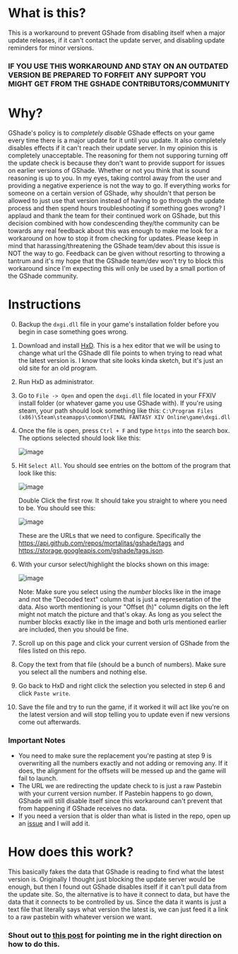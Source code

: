 # What is this?
This is a workaround to prevent GShade from disabling itself when a major update releases, if it can't contact the update server, and disabling update reminders for minor versions.

### IF YOU USE THIS WORKAROUND AND STAY ON AN OUTDATED VERSION BE PREPARED TO FORFEIT ANY SUPPORT YOU MIGHT GET FROM THE GSHADE CONTRIBUTORS/COMMUNITY

# Why?
GShade's policy is to *completely disable* GShade effects on your game every time there is a major update for it until you update. It also completely disables effects if it can't reach their update server. In my opinion this is completely unacceptable. The reasoning for them not supporing turning off the update check is because they don't want to provide support for issues on earlier versions of GShade. Whether or not you think that is sound reasoning is up to you. In my eyes, taking control away from the user and providing a negative experience is not the way to go. If everything works for someone on a certain version of GShade, why shouldn't that person be allowed to just use that version instead of having to go through the update process and then spend hours troubleshooting if something goes wrong? I applaud and thank the team for their continued work on GShade, but this decision combined with how condescending they/the community can be towards any real feedback about this was enough to make me look for a workaround on how to stop it from checking for updates. Please keep in mind that harassing/threatening the GShade team/dev about this issue is NOT the way to go. Feedback can be given without resorting to throwing a tantrum and it's my hope that the GShade team/dev won't try to block this workaround since I'm expecting this will only be used by a small portion of the GShade community.

# Instructions
0. Backup the `dxgi.dll` file in your game's installation folder before you begin in case something goes wrong.
1. Download and install [HxD]( https://mh-nexus.de/en/downloads.php?product=HxD20). This is a hex editor that we will be using to change what url the GShade dll file points to when trying to read what the latest version is. I know that site looks kinda sketch, but it's just an old site for an old program.
2. Run HxD as administrator.
3. Go to `File -> Open` and open the `dxgi.dll` file located in your FFXIV install folder (or whatever game you use GShade with). If you're using steam, your path should look something like this: `C:\Program Files (x86)\Steam\steamapps\common\FINAL FANTASY XIV Online\game\dxgi.dll`
4. Once the file is open, press `Ctrl + F` and type `https` into the search box. The options selected should look like this:

	![image](https://user-images.githubusercontent.com/6508045/212369206-adfc7892-5926-4f73-b805-a27212bc89f5.png)

5. Hit `Select All`. You should see entries on the bottom of the program that look like this:
	
	![image](https://user-images.githubusercontent.com/6508045/212373451-9fc30226-d0a3-42a3-a1da-a104dda97711.png)
	
	Double Click the first row. It should take you straight to where you need to be. You should see this:
	
	![image](https://user-images.githubusercontent.com/6508045/212373600-f7d5a90a-950b-4290-a7e8-c2a7e7da0fac.png)
	
	These are the URLs that we need to configure. Specifically the https://api.github.com/repos/mortalitas/gshade/tags and https://storage.googleapis.com/gshade/tags.json.
6. With your cursor select/highlight the blocks shown on this image:

	![image](https://user-images.githubusercontent.com/6508045/212375610-d45074f4-d940-4343-b67f-c2198328219d.png)
	
	Note: Make sure you select using the *number* blocks like in the image and not the "Decoded text" column that is just a representation of the data. Also worth mentioning is your "Offset (h)" column digits on the left might not match the picture and that's okay. As long as you select the number blocks exactly like in the image and both urls mentioned earlier are included, then you should be fine.
7. Scroll up on this page and click your current version of GShade from the files listed on this repo.
8. Copy the text from that file (should be a bunch of numbers). Make sure you select all the numbers and nothing else.
9. Go back to HxD and right click the selection you selected in step 6 and click `Paste write`.
10. Save the file and try to run the game, if it worked it will act like you're on the latest version and will stop telling you to update even if new versions come out afterwards.

### Important Notes
- You need to make sure the replacement you're pasting at step 9 is overwriting all the numbers exactly and not adding or removing any. If it does, the alignment for the offsets will be messed up and the game will fail to launch.
- The URL we are redirecting the update check to is just a raw Pastebin with your current version number. If Pastebin happens to go down, GShade will still disable itself since this workaround can't prevent that from happening if GShade receives no data.
- If you need a version that is older than what is listed in the repo, open up an [issue](https://github.com/FaultyFunctions/GShade-Block/issues) and I will add it.

# How does this work?

This basically fakes the data that GShade is reading to find what the latest version is. Originally I thought just blocking the update server would be enough, but then I found out GShade disables itself if it can't pull data from the update site. So, the alternative is to have it connect to data, but have the data that it connects to be controlled by us. Since the data it wants is just a text file that literally says what version the latest is, we can just feed it a link to a raw pastebin with whatever version we want.

### Shout out to [this post](https://reshade.me/forum/troubleshooting/7793-how-to-disable-update-notification) for pointing me in the right direction on how to do this.
